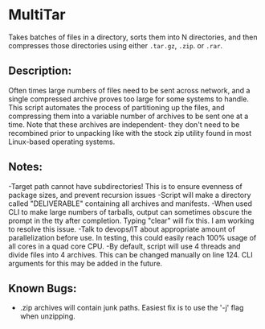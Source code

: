# MultiTar
 Takes batches of files in a directory, sorts them into N directories, and then compresses those directories using either `.tar.gz`, `.zip`. or `.rar`.
## Description:
 Often times large numbers of files need to be sent across network, and a single compressed archive proves too large for some systems to handle. This script automates the process of partitioning up the files, and compressing them into a variable number of archives to be sent one at a time. Note that these archives are independent- they don't need to be recombined prior to unpacking like with the stock zip utility found in most Linux-based operating systems.
## Notes:
 -Target path cannot have subdirectories! This is to ensure evenness of package sizes, and prevent recursion issues
 -Script will make a directory called "DELIVERABLE" containing all archives and manifests.
 -When used CLI to make large numbers of tarballs, output can sometimes obscure the prompt in the tty after completion. Typing "clear" will fix this. I am working to resolve this issue.
 -Talk to devops/IT about appropriate amount of parallelization before use. In testing, this could easily reach 100% usage of all cores in a quad core CPU.
 -By default, script will use 4 threads and divide files into 4 archives. This can be changed manually on line 124. CLI arguments for this may be added in the future.
## Known Bugs:
- .zip archives will contain junk paths. Easiest fix is to use the '-j' flag when unzipping.
